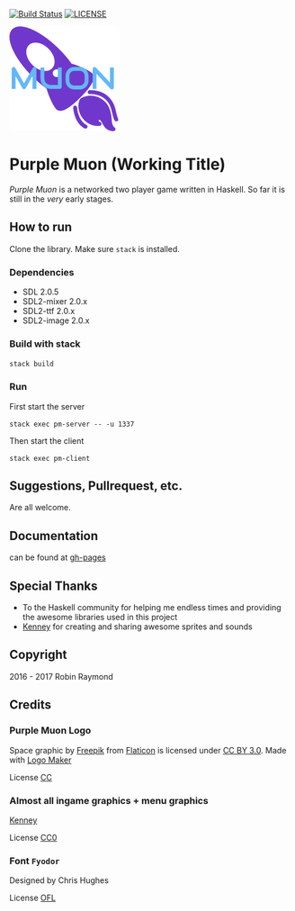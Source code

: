 [![Build Status](https://travis-ci.org/r-raymond/purple-muon.svg?branch=master)](https://travis-ci.org/r-raymond/purple-muon) [![LICENSE](https://img.shields.io/badge/LICENSE-GPL--3-brightgreen.svg)](https://www.gnu.org/licenses/gpl-3.0.en.html)


![Purple Muon Logo](https://github.com/r-raymond/purple-muon/blob/master/res/png/logo.png)

Purple Muon (Working Title)
==========================

_Purple Muon_ is a networked two player game written in Haskell. So far it is
still in the _very_ early stages.


How to run
----------

Clone the library. Make sure `stack` is installed.

### Dependencies
- SDL 2.0.5
- SDL2-mixer 2.0.x
- SDL2-ttf   2.0.x
- SDL2-image 2.0.x

### Build with stack
`stack build`

### Run
First start the server

```
stack exec pm-server -- -u 1337
```

Then start the client

```
stack exec pm-client
```


Suggestions, Pullrequest, etc.
-----------------------------
Are all welcome.


Documentation
-------------
can be found at [gh-pages](https://r-raymond.github.io/purple-muon)

Special Thanks
--------------

* To the Haskell community for helping me endless times and providing the
  awesome libraries used in this project
* [Kenney](http://www.kenney.nl) for creating and sharing awesome sprites and sounds

Copyright
---------
2016 - 2017 Robin Raymond

Credits
-------

### Purple Muon Logo

Space graphic by <a href="http://www.freepik.com/">Freepik</a> from <a href="http://www.flaticon.com/">Flaticon</a> is licensed under <a href="http://creativecommons.org/licenses/by/3.0/" title="Creative Commons BY 3.0">CC BY 3.0</a>. Made with <a href="http://logomakr.com" title="Logo Maker">Logo Maker</a>

License [CC](https://creativecommons.org/licenses/by/3.0/)

### Almost all ingame graphics + menu graphics

[Kenney](kenney.nl)

License [CC0](https://creativecommons.org/publicdomain/zero/1.0/)

### Font `Fyodor`

Designed by Chris Hughes

License [OFL](http://scripts.sil.org/cms/scripts/page.php?site_id=nrsi&id=OFL)
